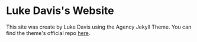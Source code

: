 Luke Davis's Website
====================

This site was create by Luke Davis using the Agency Jekyll Theme. You can find the theme's official repo [here](https://y7kim.github.io/agency-jekyll-theme).
